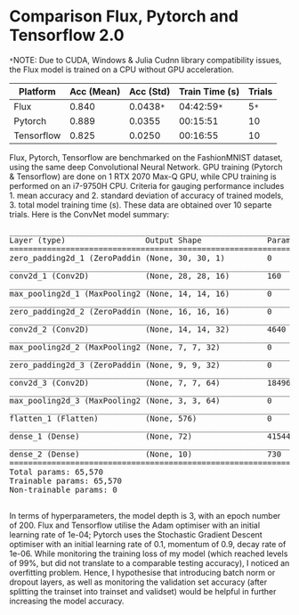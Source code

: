 # Comparison Flux, Pytorch and Tensorflow 2.0
`*`NOTE: Due to CUDA, Windows & Julia Cudnn library compatibility issues, the Flux model is trained on a CPU without GPU acceleration.

| Platform | Acc (Mean) | Acc (Std) | Train Time (s) | Trials |
| ------ | ------ | ------ | ------ | ------ |
| Flux | 0.840| 0.0438`*` | 04:42:59`*`| 5`*`
| Pytorch | 0.889 | 0.0355 | 00:15:51 | 10
| Tensorflow | 0.825 | 0.0250 | 00:16:55 | 10

Flux, Pytorch, Tensorflow are benchmarked on the FashionMNIST dataset, using the same deep Convolutional Neural Network. GPU training (Pytorch & Tensorflow) are done on 1 RTX 2070 Max-Q GPU, while CPU training is performed on an i7-9750H CPU. Criteria for gauging performance includes 1. mean accuracy and 2. standard deviation of accuracy of trained models, 3. total model training time (s). These data are obtained over 10 separte trials. Here is the ConvNet model summary:

<pre>
_________________________________________________________________
Layer (type)                 Output Shape              Param #
=================================================================
zero_padding2d_1 (ZeroPaddin (None, 30, 30, 1)         0
_________________________________________________________________
conv2d_1 (Conv2D)            (None, 28, 28, 16)        160
_________________________________________________________________
max_pooling2d_1 (MaxPooling2 (None, 14, 14, 16)        0
_________________________________________________________________
zero_padding2d_2 (ZeroPaddin (None, 16, 16, 16)        0
_________________________________________________________________
conv2d_2 (Conv2D)            (None, 14, 14, 32)        4640
_________________________________________________________________
max_pooling2d_2 (MaxPooling2 (None, 7, 7, 32)          0
_________________________________________________________________
zero_padding2d_3 (ZeroPaddin (None, 9, 9, 32)          0
_________________________________________________________________
conv2d_3 (Conv2D)            (None, 7, 7, 64)          18496
_________________________________________________________________
max_pooling2d_3 (MaxPooling2 (None, 3, 3, 64)          0
_________________________________________________________________
flatten_1 (Flatten)          (None, 576)               0
_________________________________________________________________
dense_1 (Dense)              (None, 72)                41544
_________________________________________________________________
dense_2 (Dense)              (None, 10)                730
=================================================================
Total params: 65,570
Trainable params: 65,570
Non-trainable params: 0
_________________________________________________________________
</pre>
In terms of hyperparameters, the model depth is 3, with an epoch number of 200. Flux and Tensorflow utilise the Adam optimiser with an initial learning rate of 1e-04; Pytorch uses the Stochastic Gradient Descent optimiser with an initial learning rate of 0.1, momentum of 0.9, decay rate of 1e-06. While monitoring the training loss of my model (which reached levels of 99%, but did not translate to a comparable testing accuracy), I noticed an overfitting problem. Hence, I hypothesise that introducing batch norm or dropout layers, as well as monitoring the validation set accuracy (after splitting the trainset into trainset and validset) would be helpful in further increasing the model accuracy.
